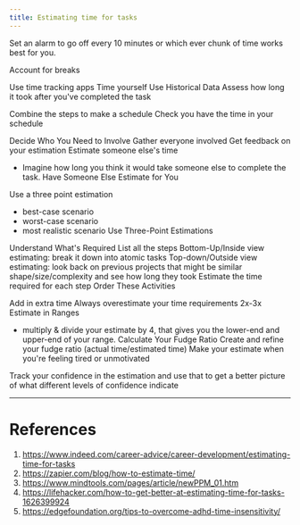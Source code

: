 ```yaml
---
title: Estimating time for tasks
---
```


Set an alarm to go off every 10 minutes or which ever chunk of time works best for you.

Account for breaks

Use time tracking apps
Time yourself
Use Historical Data
Assess how long it took after you've completed the task

Combine the steps to make a schedule
Check you have the time in your schedule

Decide Who You Need to Involve
Gather everyone involved
Get feedback on your estimation
Estimate someone else's time
- Imagine how long you think it would take someone else to complete the task.
Have Someone Else Estimate for You

Use a three point estimation
- best-case scenario
- worst-case scenario
- most realistic scenario
Use Three-Point Estimations

Understand What's Required
List all the steps
Bottom-Up/Inside view estimating: break it down into atomic tasks
Top-down/Outside view estimating: look back on previous projects that might be similar shape/size/complexity and see how long they took
Estimate the time required for each step
Order These Activities

Add in extra time
Always overestimate your time requirements 2x-3x
Estimate in Ranges
- multiply  & divide your estimate by 4, that gives you the lower-end and upper-end of your range.
Calculate Your Fudge Ratio
Create and refine your fudge ratio (actual time/estimated time)
Make your estimate when you're feeling tired or unmotivated

Track your confidence in the estimation and use that to get a better picture of what different levels of confidence indicate

---
# References
1. https://www.indeed.com/career-advice/career-development/estimating-time-for-tasks
2. https://zapier.com/blog/how-to-estimate-time/
3. https://www.mindtools.com/pages/article/newPPM_01.htm
4. https://lifehacker.com/how-to-get-better-at-estimating-time-for-tasks-1626399924
5. https://edgefoundation.org/tips-to-overcome-adhd-time-insensitivity/